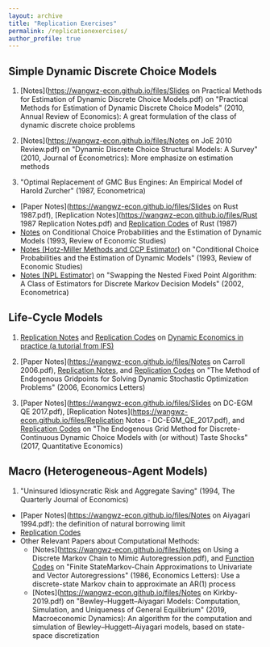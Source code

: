 ```yaml
---
layout: archive
title: "Replication Exercises"
permalink: /replicationexercises/
author_profile: true
---
```


## Simple Dynamic Discrete Choice Models

1. [Notes](https://wangwz-econ.github.io/files/Slides on Practical Methods for Estimation of Dynamic Discrete Choice Models.pdf) on "Practical Methods for Estimation of Dynamic Discrete Choice Models" (2010, Annual Review of Economics): A great formulation of the class of dynamic discrete choice problems

2. [Notes](https://wangwz-econ.github.io/files/Notes on JoE 2010 Review.pdf) on "Dynamic Discrete Choice Structural Models: A Survey" (2010, Journal of Econometrics): More emphasize on estimation methods

3. "Optimal Replacement of GMC Bus Engines: An Empirical Model of Harold Zurcher" (1987, Econometrica)
- [Paper Notes](https://wangwz-econ.github.io/files/Slides on Rust 1987.pdf), [Replication Notes](https://wangwz-econ.github.io/files/Rust 1987 Replication Notes.pdf) and [Replication Codes](https://github.com/wangwz-econ/Rust-1987) of Rust (1987)
- [Notes](https://wangwz-econ.github.io/files/Hotz-Miller-1993RES.pdf) on Conditional Choice Probabilities and the Estimation of Dynamic Models (1993, Review of Economic Studies)
- [Notes (Hotz-Miller Methods and CCP Estimator)](https://wangwz-econ.github.io/files/Hotz-Miller-1993RES.pdf) on "Conditional Choice Probabilities and the Estimation of Dynamic Models" (1993, Review of Economic Studies)
- [Notes (NPL Estimator)](https://wangwz-econ.github.io/files/NPL-ECMA2002.pdf) on "Swapping the Nested Fixed Point Algorithm: A Class of Estimators for Discrete Markov Decision Models" (2002, Econometrica)


## Life-Cycle Models

1. [Replication Notes](https://lumbar-tick-4a3.notion.site/Dynamic-Economics-in-Practice-_-IFS-Notes-400712279106451aadcb268bbd596eea) and [Replication Codes](https://github.com/wangwz-econ/Simple-Lifecycle-Consumption-Problem) on [Dynamic Economics in practice (a tutorial from IFS)](https://ifs.org.uk/publications/dynamic-economics-practice) 

2. [Paper Notes](https://wangwz-econ.github.io/files/Notes on Carroll 2006.pdf), [Replication Notes](https://github.com/wangwz-econ/EGM-2006EL/blob/main/matlab-codes/Replication%20Notes.pdf), and [Replication Codes](https://github.com/wangwz-econ/EGM-2006EL) on "The Method of Endogenous Gridpoints for Solving Dynamic Stochastic Optimization Problems" (2006, Economics Letters)

3. [Paper Notes](https://wangwz-econ.github.io/files/Slides on DC-EGM QE 2017.pdf), [Replication Notes](https://wangwz-econ.github.io/files/Replication Notes - DC-EGM_QE_2017.pdf), and [Replication Codes](https://github.com/wangwz-econ/DCEGM-2017QE) on "The Endogenous Grid Method for Discrete-Continuous Dynamic Choice Models with (or without) Taste Shocks" (2017, Quantitative Economics)


## Macro (Heterogeneous-Agent Models)

1. "Uninsured Idiosyncratic Risk and Aggregate Saving" (1994, The Quarterly Journal of Economics)
- [Paper Notes](https://wangwz-econ.github.io/files/Notes on Aiyagari 1994.pdf): the definition of natural borrowing limit
- [Replication Codes](https://github.com/wangwz-econ/Aiyagari-1994)
- Other Relevant Papers about Computational Methods:
  - [Notes](https://wangwz-econ.github.io/files/Notes on Using a Discrete Markov Chain to Mimic Autoregression.pdf), and [Function Codes](https://github.com/wangwz-econ/Aiyagari-1994/blob/main/matlab-codes/fun_Tauchen.m) on "Finite StateMarkov-Chain Approximations to Univariate and Vector Autoregressions" (1986, Economics Letters): Use a discrete-state Markov chain to approximate an AR(1) process 
  - [Notes](https://wangwz-econ.github.io/files/Notes on Kirkby-2019.pdf) on "Bewley–Huggett–Aiyagari Models: Computation, Simulation, and Uniqueness of General Equilibrium" (2019, Macroeconomic Dynamics): An algorithm for the computation and simulation of Bewley–Huggett–Aiyagari models, based on state-space discretization
  








